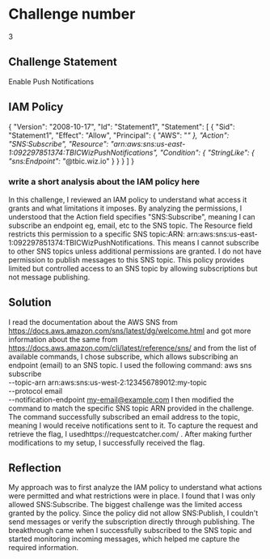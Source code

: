 # Challenge number
3

## Challenge Statement
Enable Push Notifications

## IAM Policy
{
    "Version": "2008-10-17",
    "Id": "Statement1",
    "Statement": [
        {
            "Sid": "Statement1",
            "Effect": "Allow",
            "Principal": {
                "AWS": "*"
            },
            "Action": "SNS:Subscribe",
            "Resource": "arn:aws:sns:us-east-1:092297851374:TBICWizPushNotifications",
            "Condition": {
                "StringLike": {
                    "sns:Endpoint": "*@tbic.wiz.io"
                }
            }
        }
    ]
}

### write a short analysis about the IAM policy here
In this challenge, I reviewed an IAM policy to understand what access it grants and what limitations it imposes. By analyzing the permissions, I understood that the Action field specifies "SNS:Subscribe", meaning I can subscribe an endpoint eg, email, etc to the SNS topic. The Resource field restricts this permission to a specific SNS topic:ARN: arn:aws:sns:us-east-1:092297851374:TBICWizPushNotifications. This means I cannot subscribe to other SNS topics unless additional permissions are granted. I do not have permission to publish messages to this SNS topic. 
This policy provides limited but controlled access to an SNS topic by allowing subscriptions but not message publishing.

## Solution

I read the documentation about the AWS SNS from https://docs.aws.amazon.com/sns/latest/dg/welcome.html and got more information about the same from https://docs.aws.amazon.com/cli/latest/reference/sns/ and from the list of available commands, I chose subscribe, which allows subscribing an endpoint (email) to an SNS topic. I used the following command:
aws sns subscribe \
    --topic-arn arn:aws:sns:us-west-2:123456789012:my-topic \
    --protocol email \
    --notification-endpoint my-email@example.com
I then modified the command to match the specific SNS topic ARN provided in the challenge. The command successfully subscribed an email address to the topic, meaning I would receive notifications sent to it.
To capture the request and retrieve the flag, I usedhttps://requestcatcher.com/  . After making further modifications to my setup, I successfully received the flag.

## Reflection
My approach was to first analyze the IAM policy to understand what actions were permitted and what restrictions were in place. I found that I was only allowed SNS:Subscribe. The biggest challenge was the limited access granted by the policy. Since the policy did not allow SNS:Publish, I couldn't send messages or verify the subscription directly through publishing. The breakthrough came when I successfully subscribed to the SNS topic and started monitoring incoming messages, which helped me capture the required information.
